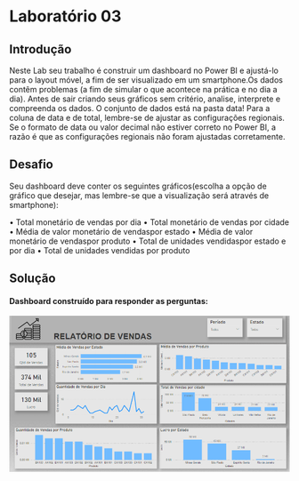 # Laboratório 03

## Introdução
 Neste Lab seu trabalho é construir um dashboard no Power BI e ajustá-lo para o layout móvel, a fim de ser visualizado em um smartphone.Os dados contêm problemas (a fim de simular o que acontece na prática e no dia a dia). Antes de sair criando seus gráficos sem critério, analise, interprete e compreenda os dados. O conjunto de dados está na pasta data! Para a coluna de data e de total, lembre-se de ajustar as configurações regionais. Se o formato  de  data  ou  valor decimal  não  estiver  correto  no  Power  BI, a  razão é  que  as configurações regionais não foram ajustadas corretamente.

## Desafio

Seu  dashboard  deve  conter  os  seguintes  gráficos(escolha  a  opção  de  gráfico  que desejar, mas lembre-se que a visualização será através de smartphone):

• Total monetário de vendas por dia
• Total monetário de vendas por cidade
• Média de valor monetário de vendaspor estado
• Média de valor monetário de vendaspor produto
• Total de unidades vendidaspor estado e por dia
• Total de unidades vendidas por produto

## Solução

#### Dashboard construído para responder as perguntas:

![Dashboard](https://github.com/brunalimap/Power_BI_DSA_2.0/blob/main/Cap-08/img/img01.png "Dashboard")
